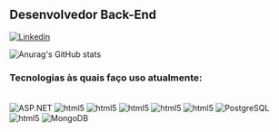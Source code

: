 ## Desenvolvedor Back-End

[![Linkedin](https://img.shields.io/badge/LinkedIn-0077B5?style=for-the-badge&logo=linkedin&logoColor=white)](https://www.linkedin.com/in/chrigor-gazal/)


![Anurag's GitHub stats](https://github-readme-stats.vercel.app/api?username=ChrigorG&show_icons=true&theme=dracula)

### Tecnologias às quais faço uso atualmente: 

<div style="display: inline_block"><br>
    <img align="center" alt="ASP.NET" src="https://img.shields.io/badge/ASP.NET-512BD4?style=for-the-badge&logo=dotnet&logoColor=white"/>
    <img align="center" alt="html5" src="https://img.shields.io/badge/C%23-239120?logo=c-sharp&logoColor=white&style=for-the-badge"/>
    <img align="center" alt="html5" src="https://img.shields.io/badge/HTML5-E34F26?style=for-the-badge&logo=html5&logoColor=white"/>
    <img align="center" alt="html5" src="https://img.shields.io/badge/CSS3-1572B6?style=for-the-badge&logo=css3&logoColor=white"/>
    <img align="center" alt="html5" src="https://img.shields.io/badge/Vue.js-35495E?style=for-the-badge&logo=vue.js&logoColor=4FC08D"/>
    <img align="center" alt="html5" src="https://img.shields.io/badge/JavaScript-F7DF1E?style=for-the-badge&logo=javascript&logoColor=black"/>
    <img align="center" alt="PostgreSQL" src="https://img.shields.io/badge/PostgreSQL-336791?style=for-the-badge&logo=postgresql&logoColor=white"/>
    <img align="center" alt="html5" src="https://img.shields.io/badge/MySQL-00000F?style=for-the-badge&logo=mysql&logoColor=white"/>
    <img align="center" alt="MongoDB" src="https://img.shields.io/badge/MongoDB-47A248?style=for-the-badge&logo=mongodb&logoColor=white"/>
</div>
